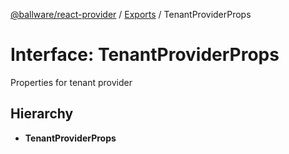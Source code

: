 [@ballware/react-provider](../README.md) / [Exports](../modules.md) / TenantProviderProps

# Interface: TenantProviderProps

Properties for tenant provider

## Hierarchy

* **TenantProviderProps**
